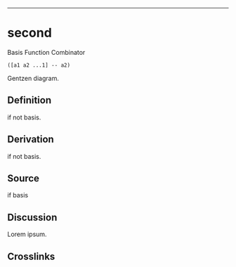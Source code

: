 ------------------------------------------------------------------------

# second

Basis Function Combinator

    ([a1 a2 ...1] -- a2)

Gentzen diagram.

## Definition

if not basis.

## Derivation

if not basis.

## Source

if basis

## Discussion

Lorem ipsum.

## Crosslinks
